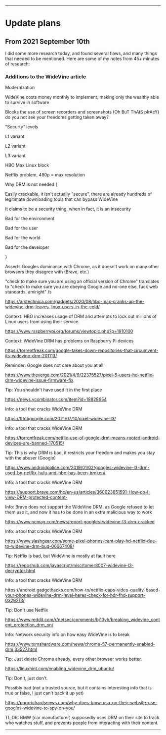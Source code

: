 
***

# Update plans

## From 2021 September 10th

I did some more research today, and found several flaws, and many things that needed to be mentioned. Here are some of my notes from 45+ minutes of research:

### Additions to the WideVine article

Modernization

WideVine costs money monthly to implement, making only the wealthy able to survive in software

Blocks the use of screen recorders and screenshots (Oh BuT ThAtS pIrAcY) do you not see your freedoms getting taken away?

"Securty" levels

L1 variant

L2 variant

L3 variant

HBO Max Linux block

Netflix problem, 480p = max resolution

Why DRM is not needed {

Easily crackable, it isn't actually "secure", there are already hundreds of legitimate downloading tools that can bypass WideVine

It claims to be a security thing, when in fact, it is an insecurity

Bad for the environment

Bad for the user

Bad for the world

Bad for the developer

}

Asserts Googles dominance with Chrome, as it doesn't work on many other browsers they disagree with (Brave, etc.)

"check to make sure you are using an official version of Chrome" translates to "check to make sure you are obeying Google and no-one else, fuck web standards, amiright" /s

https://arstechnica.com/gadgets/2020/08/hbo-max-cranks-up-the-widevine-drm-leaves-linux-users-in-the-cold/

Context: HBO increases usage of DRM and attempts to lock out millions of Linux users from using their service.

https://www.raspberrypi.org/forums/viewtopic.php?p=1910100

Context: WideVine DRM has problems on Raspberry Pi devices

https://torrentfreak.com/google-takes-down-repositories-that-circumvent-its-widevine-drm-201113/

Reminder: Google does not care about you at all

https://www.theverge.com/2021/4/9/22375527/pixel-5-users-hd-netflix-drm-widevine-issue-firmware-fix

Tip: You shouldn't have used it in the first place

https://news.ycombinator.com/item?id=18828654

Info: a tool that cracks WideVine DRM

https://9to5google.com/2021/07/10/pixel-widevine-l3/

Info: a tool that cracks WideVine DRM

https://torrentfreak.com/netflix-use-of-google-drm-means-rooted-android-devices-are-banned-170515/

Tip: This is why DRM is bad, it restricts your freedom and makes you stay with the abuser (Google)

https://www.androidpolice.com/2019/01/02/googles-widevine-l3-drm-used-by-netflix-hulu-and-hbo-has-been-broken/

Info: a tool that cracks WideVine DRM

https://support.brave.com/hc/en-us/articles/360023851591-How-do-I-view-DRM-protected-content-

Info: Brave does not support the WideVine DRM, as Google refused to let them use it, and now it has to be done in an extra malicious way to work

https://www.pcmag.com/news/report-googles-widevine-l3-drm-cracked

Info: a tool that cracks WideVine DRM

https://www.slashgear.com/some-pixel-phones-cant-play-hd-netflix-due-to-widevine-drm-bug-06667408/

Tip: Netflix is bad, but WideVine is mostly at fault here

https://reposhub.com/javascript/misc/tomer8007-widevine-l3-decryptor.html

Info: a tool that cracks WideVine DRM

https://android.gadgethacks.com/how-to/netflix-caps-video-quality-based-your-phones-widevine-drm-level-heres-check-for-hdr-fhd-support-0329213/

Tip: Don't use Netflix

https://www.reddit.com/r/netsec/comments/bj13yh/breaking_widevine_content_protection_drm_on/

Info: Network security info on how easy WideVine is to break

https://www.tomshardware.com/news/chrome-57-permanently-enabled-drm,33527.html

Tip: Just delete Chrome already, every other browser works better.

https://linuxhint.com/enabling_widevine_drm_ubuntu/

Tip: Don't, just don't.

Possibly bad (not a trusted source, but it contains interesting info that is true or false, I just can't back it up yet)

https://poorrichardsnews.com/why-does-bmw-usa-on-their-website-use-googles-widevine-to-spy-on-you/

TL;DR: BMW (car manufacturer) supposedly uses DRM on their site to track who watches stuff, and prevents people from interacting with their content.

***
